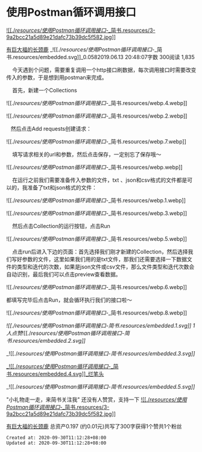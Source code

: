 
# 使用Postman循环调用接口

[![[./_resources/使用Postman循环调用接口_-_简书.resources/3-9a2bcc21a5d89e21dafc73b39dc5f582.jpg]]](https://www.jianshu.com/u/306e28e58ace)

[有巨大福的长颈鹿](https://www.jianshu.com/u/306e28e58ace)
_![[./_resources/使用Postman循环调用接口_-_简书.resources/embedded.svg]]_0.0582019.06.13 20:48:07字数 300阅读 1,835

    今天遇到个问题，需要重复调用一个http接口刷数据，每次调用接口时需要改变传入的参数，于是想到用postman来完成。

    首先，新建一个Collections

![[./_resources/使用Postman循环调用接口_-_简书.resources/webp.4.webp]]

![[./_resources/使用Postman循环调用接口_-_简书.resources/webp.2.webp]]

   然后点击Add requests创建请求：

![[./_resources/使用Postman循环调用接口_-_简书.resources/webp.7.webp]]

    填写请求相关的url和参数，然后点击保存，一定别忘了保存哦～

![[./_resources/使用Postman循环调用接口_-_简书.resources/webp.webp]]

    在运行之前我们需要准备传入参数的文件，txt 、json和csv格式的文件都是可以的，我准备了txt和json格式的文件：

![[./_resources/使用Postman循环调用接口_-_简书.resources/webp.1.webp]]

![[./_resources/使用Postman循环调用接口_-_简书.resources/webp.3.webp]]

    然后点击Collection的运行按钮，点击Run

![[./_resources/使用Postman循环调用接口_-_简书.resources/webp.5.webp]]

    点击run后进入下边的页面：首先选择我们刚才新建的Collection，然后选择我们写好参数的文件，这里如果我们用的是txt文件，那我们还需要选择一下数据文件的类型和迭代的次数，如果是json文件或csv文件，那么文件类型和迭代次数会自动识别，最后我们可以点击preview查看数据。

![[./_resources/使用Postman循环调用接口_-_简书.resources/webp.6.webp]]

都填写完毕后点击Run，就会循环执行我们的接口啦～

![[./_resources/使用Postman循环调用接口_-_简书.resources/webp.8.webp]]

_![[./_resources/使用Postman循环调用接口_-_简书.resources/embedded.1.svg]]_
1人点赞_![[./_resources/使用Postman循环调用接口_-_简书.resources/embedded.2.svg]]_

_![[./_resources/使用Postman循环调用接口_-_简书.resources/embedded.3.svg]]_

[_![[./_resources/使用Postman循环调用接口_-_简书.resources/embedded.4.svg]]_烂笔头](https://www.jianshu.com/nb/37761013)

_![[./_resources/使用Postman循环调用接口_-_简书.resources/embedded.5.svg]]_

"小礼物走一走，来简书关注我"
还没有人赞赏，支持一下
[![[./_resources/使用Postman循环调用接口_-_简书.resources/3-9a2bcc21a5d89e21dafc73b39dc5f582.jpg]]](https://www.jianshu.com/u/306e28e58ace)

[有巨大福的长颈鹿](https://www.jianshu.com/u/306e28e58ace)
总资产0.197 (约0.01元)共写了300字获得1个赞共1个粉丝

    Created at: 2020-09-30T11:12:28+08:00
    Updated at: 2020-09-30T11:12:28+08:00

